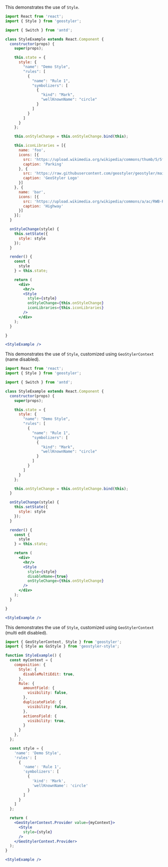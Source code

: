 <!--
 * Released under the BSD 2-Clause License
 *
 * Copyright © 2018-present, terrestris GmbH & Co. KG and GeoStyler contributors
 * All rights reserved.
 *
 * Redistribution and use in source and binary forms, with or without
 * modification, are permitted provided that the following conditions are met:
 *
 * * Redistributions of source code must retain the above copyright notice,
 *   this list of conditions and the following disclaimer.
 *
 * * Redistributions in binary form must reproduce the above copyright notice,
 *   this list of conditions and the following disclaimer in the documentation
 *   and/or other materials provided with the distribution.
 *
 * THIS SOFTWARE IS PROVIDED BY THE COPYRIGHT HOLDERS AND CONTRIBUTORS "AS IS"
 * AND ANY EXPRESS OR IMPLIED WARRANTIES, INCLUDING, BUT NOT LIMITED TO, THE
 * IMPLIED WARRANTIES OF MERCHANTABILITY AND FITNESS FOR A PARTICULAR PURPOSE
 * ARE DISCLAIMED. IN NO EVENT SHALL THE COPYRIGHT HOLDER OR CONTRIBUTORS BE
 * LIABLE FOR ANY DIRECT, INDIRECT, INCIDENTAL, SPECIAL, EXEMPLARY, OR
 * CONSEQUENTIAL DAMAGES (INCLUDING, BUT NOT LIMITED TO, PROCUREMENT OF
 * SUBSTITUTE GOODS OR SERVICES; LOSS OF USE, DATA, OR PROFITS; OR BUSINESS
 * INTERRUPTION) HOWEVER CAUSED AND ON ANY THEORY OF LIABILITY, WHETHER IN
 * CONTRACT, STRICT LIABILITY, OR TORT (INCLUDING NEGLIGENCE OR OTHERWISE)
 * ARISING IN ANY WAY OUT OF THE USE OF THIS SOFTWARE, EVEN IF ADVISED OF THE
 * POSSIBILITY OF SUCH DAMAGE.
 *
-->

This demonstrates the use of `Style`.

```jsx
import React from 'react';
import { Style } from 'geostyler';

import { Switch } from 'antd';

class StyleExample extends React.Component {
  constructor(props) {
    super(props);

    this.state = {
      style: {
        "name": "Demo Style",
        "rules": [
          {
            "name": "Rule 1",
            "symbolizers": [
              {
                "kind": "Mark",
                "wellKnownName": "circle"
              }
            ]
          }
        ]
      }
    };

    this.onStyleChange = this.onStyleChange.bind(this);

    this.iconLibraries = [{
      name: 'foo',
      icons: [{
        src: 'https://upload.wikimedia.org/wikipedia/commons/thumb/5/5f/Parking_icon.svg/128px-Parking_icon.svg.png',
        caption: 'Parking'
      }, {
        src: 'https://raw.githubusercontent.com/geostyler/geostyler/main/public/logo.svg',
        caption: 'GeoStyler Logo'
      }]
    }, {
      name: 'bar',
      icons: [{
        src: 'https://upload.wikimedia.org/wikipedia/commons/a/ac/RWB-RWBA_Autobahn.svg',
        caption: 'Highway'
      }]
    }];
  }

  onStyleChange(style) {
    this.setState({
      style: style
    });
  }

  render() {
    const {
      style
    } = this.state;

    return (
      <div>
        <hr/>
        <Style
          style={style}
          onStyleChange={this.onStyleChange}
          iconLibraries={this.iconLibraries}
        />
      </div>
    );
  }

}

<StyleExample />
```

This demonstrates the use of `Style`, customized using `GeoStylerContext` (name disabled).

```jsx
import React from 'react';
import { Style } from 'geostyler';

import { Switch } from 'antd';

class StyleExample extends React.Component {
  constructor(props) {
    super(props);

    this.state = {
      style: {
        "name": "Demo Style",
        "rules": [
          {
            "name": "Rule 1",
            "symbolizers": [
              {
                "kind": "Mark",
                "wellKnownName": "circle"
              }
            ]
          }
        ]
      }
    };

    this.onStyleChange = this.onStyleChange.bind(this);
  }

  onStyleChange(style) {
    this.setState({
      style: style
    });
  }

  render() {
    const {
      style
    } = this.state;

    return (
      <div>
        <hr/>
        <Style
          style={style}
          disableName={true}
          onStyleChange={this.onStyleChange}
        />
      </div>
    );
  }

}

<StyleExample />
```

This demonstrates the use of `Style`, customized using `GeoStylerContext` (multi edit disabled).

```jsx
import { GeoStylerContext, Style } from 'geostyler';
import { Style as GsStyle } from 'geostyler-style';

function StyleExample() {
  const myContext = {
    composition: {
      Style: {
        disableMultiEdit: true,
      },
      Rule: {
        amountField: {
          visibility: false,
        },
        duplicateField: {
          visibility: false,
        },
        actionsField: {
          visibility: true,
        }
      }
    },
  };

  const style = {
    'name': 'Demo Style',
    'rules': [
      {
        'name': 'Rule 1',
        'symbolizers': [
          {
            'kind': 'Mark',
            'wellKnownName': 'circle'
          }
        ]
      }
    ]
  };

  return (
    <GeoStylerContext.Provider value={myContext}>
      <Style
        style={style}
      />
    </GeoStylerContext.Provider>
  );
}

<StyleExample />
```
